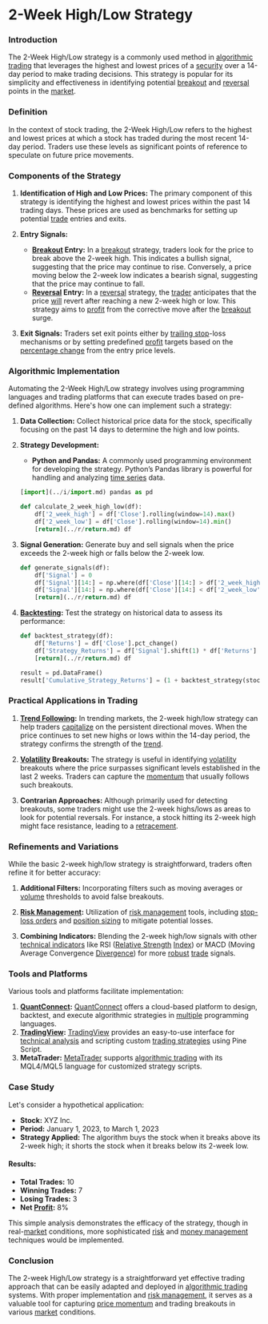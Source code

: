 # 2-Week High/Low Strategy

### Introduction

The 2-Week High/Low strategy is a commonly used method in [algorithmic trading](../a/algorithmic_trading.md) that leverages the highest and lowest prices of a [security](../s/security.md) over a 14-day period to make trading decisions. This strategy is popular for its simplicity and effectiveness in identifying potential [breakout](../b/breakout.md) and [reversal](../r/reversal.md) points in the [market](../m/market.md). 

### Definition

In the context of stock trading, the 2-Week High/Low refers to the highest and lowest prices at which a stock has traded during the most recent 14-day period. Traders use these levels as significant points of reference to speculate on future price movements.

### Components of the Strategy

1. **Identification of High and Low Prices:**
   The primary component of this strategy is identifying the highest and lowest prices within the past 14 trading days. These prices are used as benchmarks for setting up potential [trade](../t/trade.md) entries and exits.

2. **Entry Signals:**
   - **[Breakout](../b/breakout.md) Entry:** In a [breakout](../b/breakout.md) strategy, traders look for the price to break above the 2-week high. This indicates a bullish signal, suggesting that the price may continue to rise. Conversely, a price moving below the 2-week low indicates a bearish signal, suggesting that the price may continue to fall.
   - **[Reversal](../r/reversal.md) Entry:** In a [reversal](../r/reversal.md) strategy, the [trader](../t/trader.md) anticipates that the price [will](../w/will.md) revert after reaching a new 2-week high or low. This strategy aims to [profit](../p/profit.md) from the corrective move after the [breakout](../b/breakout.md) surge.

3. **Exit Signals:**
   Traders set exit points either by [trailing stop](../t/trailing_stop.md)-loss mechanisms or by setting predefined [profit](../p/profit.md) targets based on the [percentage change](../p/percentage_change.md) from the entry price levels.

### Algorithmic Implementation

Automating the 2-Week High/Low strategy involves using programming languages and trading platforms that can execute trades based on pre-defined algorithms. Here's how one can implement such a strategy:

1. **Data Collection:**
   Collect historical price data for the stock, specifically focusing on the past 14 days to determine the high and low points.

2. **Strategy Development:**
   - **Python and Pandas:** A commonly used programming environment for developing the strategy. Python’s Pandas library is powerful for handling and analyzing [time series](../t/time_series.md) data.
   
   ```python
   [import](../i/import.md) pandas as pd

   def calculate_2_week_high_low(df):
       df['2_week_high'] = df['Close'].rolling(window=14).max()
       df['2_week_low'] = df['Close'].rolling(window=14).min()
       [return](../r/return.md) df
   ```

3. **Signal Generation:**
   Generate buy and sell signals when the price exceeds the 2-week high or falls below the 2-week low.

   ```python
   def generate_signals(df):
       df['Signal'] = 0
       df['Signal'][14:] = np.where(df['Close'][14:] > df['2_week_high'].shift(1)[14:], 1, 0)
       df['Signal'][14:] = np.where(df['Close'][14:] < df['2_week_low'].shift(1)[14:], -1, df['Signal'][14:])
       [return](../r/return.md) df
   ```

4. **[Backtesting](../b/backtesting.md):**
   Test the strategy on historical data to assess its performance:
   
   ```python
   def backtest_strategy(df):
       df['Returns'] = df['Close'].pct_change()
       df['Strategy_Returns'] = df['Signal'].shift(1) * df['Returns']
       [return](../r/return.md) df
   
   result = pd.DataFrame()
   result['Cumulative_Strategy_Returns'] = (1 + backtest_strategy(stock_data)['Strategy_Returns']).cumprod() - 1
   ```

### Practical Applications in Trading

1. **[Trend Following](../t/trend_following.md):**
   In trending markets, the 2-week high/low strategy can help traders [capitalize](../c/capitalize.md) on the persistent directional moves. When the price continues to set new highs or lows within the 14-day period, the strategy confirms the strength of the [trend](../t/trend.md).

2. **[Volatility](../v/volatility.md) Breakouts:**
   The strategy is useful in identifying [volatility](../v/volatility.md) breakouts where the price surpasses significant levels established in the last 2 weeks. Traders can capture the [momentum](../m/momentum.md) that usually follows such breakouts.

3. **Contrarian Approaches:**
   Although primarily used for detecting breakouts, some traders might use the 2-week highs/lows as areas to look for potential reversals. For instance, a stock hitting its 2-week high might face resistance, leading to a [retracement](../r/retracement.md).

### Refinements and Variations

While the basic 2-week high/low strategy is straightforward, traders often refine it for better accuracy:

1. **Additional Filters:**
   Incorporating filters such as moving averages or [volume](../v/volume.md) thresholds to avoid false breakouts.

2. **[Risk Management](../r/risk_management.md):**
   Utilization of [risk management](../r/risk_management.md) tools, including [stop-loss orders](../s/stop-loss_orders.md) and [position sizing](../p/position_sizing.md) to mitigate potential losses.

3. **Combining Indicators:**
   Blending the 2-week high/low signals with other [technical indicators](../t/technical_indicators.md) like RSI ([Relative Strength](../r/relative_strength.md) [Index](../i/index.md)) or MACD (Moving Average Convergence [Divergence](../d/divergence.md)) for more [robust](../r/robust.md) [trade](../t/trade.md) signals.

### Tools and Platforms

Various tools and platforms facilitate implementation:

1. **[QuantConnect](../q/quantconnect.md):** [QuantConnect](https://www.quantconnect.com/) offers a cloud-based platform to design, backtest, and execute algorithmic strategies in [multiple](../m/multiple.md) programming languages.
2. **[TradingView](../t/tradingview.md):** [TradingView](https://www.tradingview.com/) provides an easy-to-use interface for [technical analysis](../t/technical_analysis.md) and scripting custom [trading strategies](../t/trading_strategies.md) using Pine Script.
3. **MetaTrader:** [MetaTrader](https://www.metatrader5.com/) supports [algorithmic trading](../a/algorithmic_trading.md) with its MQL4/MQL5 language for customized strategy scripts.

### Case Study

Let's consider a hypothetical application:
- **Stock:** XYZ Inc.
- **Period:** January 1, 2023, to March 1, 2023
- **Strategy Applied:** The algorithm buys the stock when it breaks above its 2-week high; it shorts the stock when it breaks below its 2-week low.

#### Results:
- **Total Trades:** 10
- **Winning Trades:** 7
- **Losing Trades:** 3
- **Net [Profit](../p/profit.md):** 8%

This simple analysis demonstrates the efficacy of the strategy, though in real-[market](../m/market.md) conditions, more sophisticated [risk](../r/risk.md) and [money management](../m/money_management.md) techniques would be implemented.

### Conclusion

The 2-week High/Low strategy is a straightforward yet effective trading approach that can be easily adapted and deployed in [algorithmic trading](../a/algorithmic_trading.md) systems. With proper implementation and [risk management](../r/risk_management.md), it serves as a valuable tool for capturing [price momentum](../p/price_momentum.md) and trading breakouts in various [market](../m/market.md) conditions.